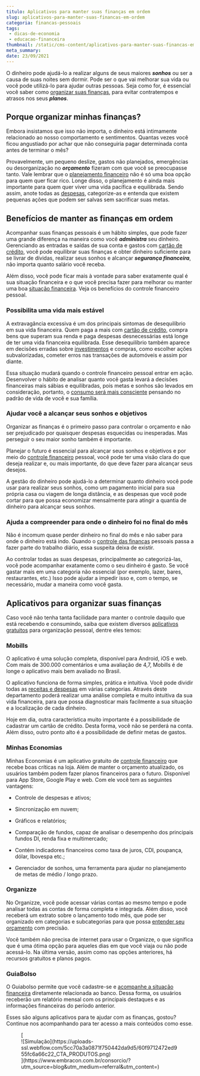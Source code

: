 ```yaml
---
titulo: Aplicativos para manter suas finanças em ordem
slug: aplicativos-para-manter-suas-financas-em-ordem
categoria: financas-pessoais
tags:
 - dicas-de-economia
 - educacao-financeira
thumbnail: /static/cms-content/aplicativos-para-manter-suas-financas-em-ordem.jpg
meta_summary: 
date: 23/09/2021
---
```

O dinheiro pode ajudá-lo a realizar alguns de seus maiores ***sonhos*** ou ser a causa de suas noites sem dormir. Pode ser o que vai melhorar sua vida ou você pode utilizá-lo para ajudar outras pessoas. Seja como for, é essencial você saber como [organizar suas finanças](https://www.embracon.com.br/blog/como-organizar-as-financas-do-casal), para evitar contratempos e atrasos nos seus ***planos***.

Porque organizar minhas finanças? 
----------------------------------

Embora insistamos que isso não importa, o dinheiro está intimamente relacionado ao nosso comportamento e sentimentos. Quantas vezes você ficou angustiado por achar que não conseguiria pagar determinada conta antes de terminar o mês?

Provavelmente, um pequeno deslize, gastos não planejados, emergências ou desorganização no ***orçamento*** fizeram com que você se preocupasse tanto. Vale lembrar que o [planejamento financeiro](https://www.embracon.com.br/blog/planejamento-financeiro-um-guia-para-as-financas-nao-sairem-de-controle) não é só uma boa opção para quem quer ficar rico. Longe disso, o planejamento é ainda mais importante para quem quer viver uma vida pacífica e equilibrada. Sendo assim, anote todas as [despesas](https://www.embracon.com.br/blog/quais-sao-as-despesas-superfluas-que-podem-ser-cortadas-do-dia-a-dia), categorize-as e entenda que existem pequenas ações que podem ser salvas sem sacrificar suas metas.

Benefícios de manter as finanças em ordem 
------------------------------------------

Acompanhar suas finanças pessoais é um hábito simples, que pode fazer uma grande diferença na maneira como você ***administra*** seu dinheiro. Gerenciando as entradas e saídas de sua conta e gastos com [cartão de crédito](https://www.embracon.com.br/blog/divida-de-cartao-de-credito-como-sair-dela-e-nao-entrar-mais), você pode equilibrar suas finanças e obter dinheiro suficiente para se livrar de dívidas, realizar seus sonhos e alcançar ***segurança financeira***, não importa quanto salário você receba.

Além disso, você pode ficar mais à vontade para saber exatamente qual é sua situação financeira e o que você precisa fazer para melhorar ou manter uma boa [situação financeira](https://www.embracon.com.br/blog/importancia-de-um-bom-controle-financeiro). Veja os benefícios do controle financeiro pessoal.

### Possibilita uma vida mais estável 

A extravagância excessiva é um dos principais sintomas de desequilíbrio em sua vida financeira. Quem paga a mais com [cartão de crédito](https://www.embracon.com.br/blog/divida-de-cartao-de-credito-como-sair-dela-e-nao-entrar-mais), compra bens que superam sua renda e paga despesas desnecessárias está longe de ter uma vida financeira equilibrada. Esse desequilíbrio também aparece em decisões erradas sobre [investimentos](https://www.embracon.com.br/blog/diversificar-investimentos-financeiros-e-possivel) e compras, como escolher ações subvalorizadas, cometer erros nas transações de automóveis e assim por diante.

Essa situação mudará quando o controle financeiro pessoal entrar em ação. Desenvolver o hábito de analisar quanto você gasta levará a decisões financeiras mais sábias e equilibradas, pois metas e sonhos são levados em consideração, portanto, o [consumo será mais consciente](https://www.embracon.com.br/blog/habitos-de-consumo-antes-durante-e-pos-pandemia) pensando no padrão de vida de você e sua família.

### Ajudar você a alcançar seus sonhos e objetivos 

Organizar as finanças é o primeiro passo para controlar o orçamento e não ser prejudicado por quaisquer despesas esquecidas ou inesperadas. Mas perseguir o seu maior sonho também é importante.

Planejar o futuro é essencial para alcançar seus sonhos e objetivos e por meio do [controle financeiro](https://www.embracon.com.br/blog/importancia-de-um-bom-controle-financeiro) pessoal, você pode ter uma visão clara do que deseja realizar e, ou mais importante, do que deve fazer para alcançar seus desejos.

A gestão do dinheiro pode ajudá-lo a determinar quanto dinheiro você pode usar para realizar seus sonhos, como um pagamento inicial para sua própria casa ou viagem de longa distância, e as despesas que você pode cortar para que possa economizar mensalmente para atingir a quantia de dinheiro para alcançar seus sonhos.

### Ajuda a compreender para onde o dinheiro foi no final do mês 

Não é incomum quase perder dinheiro no final do mês e não saber para onde o dinheiro está indo. Quando o [controle das finanças](https://www.embracon.com.br/blog/planejamento-financeiro-um-guia-para-as-financas-nao-sairem-de-controle) pessoais passa a fazer parte do trabalho diário, essa suspeita deixa de existir.

Ao controlar todas as suas despesas, principalmente ao categorizá-las, você pode acompanhar exatamente como o seu dinheiro é gasto. Se você gastar mais em uma categoria não essencial (por exemplo, lazer, bares, restaurantes, etc.) Isso pode ajudar a impedir isso e, com o tempo, se necessário, mudar a maneira como você gasta.

Aplicativos para organizar suas finanças 
-----------------------------------------

Caso você não tenha tanta facilidade para manter o controle daquilo que está recebendo e consumindo, saiba que existem diversos [aplicativos gratuitos](https://www.embracon.com.br/blog/4-aplicativos-de-financas-para-te-ajudar-a-economizar-mais-dinheiro) para organização pessoal, dentre eles temos:

### Mobills 

O aplicativo é uma solução completa, disponível para Android, iOS e web. Com mais de 300.000 comentários e uma avaliação de 4,7, Mobills é de longe o aplicativo mais bem avaliado no Brasil.

O aplicativo funciona de forma simples, prática e intuitiva. Você pode dividir todas as [receitas e despesas](https://www.embracon.com.br/blog/como-identificar-e-eliminar-gastos-desnecessarios) em várias categorias. Através deste departamento poderá realizar uma análise completa e muito intuitiva da sua vida financeira, para que possa diagnosticar mais facilmente a sua situação e a localização de cada dinheiro.

Hoje em dia, outra característica muito importante é a possibilidade de cadastrar um cartão de crédito. Desta forma, você não se perderá na conta. Além disso, outro ponto alto é a possibilidade de definir metas de gastos.

### Minhas Economias 

Minhas Economias é um aplicativo gratuito de [controle financeiro](https://www.embracon.com.br/blog/a-importancia-de-organizar-e-fazer-um-orcamento-pessoal) que recebe boas críticas na loja. Além de manter o orçamento atualizado, os usuários também podem fazer planos financeiros para o futuro. Disponível para App Store, Google Play e web. Com ele você tem as seguintes vantagens:

- Controle de despesas e ativos;
- Sincronização em nuvem;
- Gráficos e relatórios;
- Comparação de fundos, capaz de analisar o desempenho dos principais fundos DI, renda fixa e multimercado;

- Contém indicadores financeiros como taxa de juros, CDI, poupança, dólar, Ibovespa etc.;
- Gerenciador de sonhos, uma ferramenta para ajudar no planejamento de metas de médio / longo prazo.

### Organizze 

No Organizze, você pode acessar várias contas ao mesmo tempo e pode analisar todas as contas de forma completa e integrada. Além disso, você receberá um extrato sobre o lançamento todo mês, que pode ser organizado em categorias e subcategorias para que possa [entender seu orçamento](https://www.embracon.com.br/blog/como-juntar-dinheiro-ainda-este-ano) com precisão.

Você também não precisa de internet para usar o Organizze, o que significa que é uma ótima opção para aqueles dias em que você viaja ou não pode acessá-lo. Na última versão, assim como nas opções anteriores, há recursos gratuitos e planos pagos.

### GuiaBolso 

O Guiabolso permite que você cadastre-se e [acompanhe a situação financeira](https://www.embracon.com.br/blog/afinal-quais-sao-as-diferencas-entre-poupar-economizar-e-investir) diretamente relacionada ao banco. Dessa forma, os usuários receberão um relatório mensal com os principais destaques e as informações financeiras do período anterior.

Esses são alguns aplicativos para te ajudar com as finanças, gostou? Continue nos acompanhando para ter acesso a mais conteúdos como esse.

<figure class="w-richtext-figure-type-image w-richtext-align-center">[<div>![Simulação](https://uploads-ssl.webflow.com/5cc70a3a0871f750442da9d5/60f9712472ed955fc6a66c22_CTA_PRODUTOS.png)</div>](https://www.embracon.com.br/consorcio/?utm_source=blog&utm_medium=referral&utm_content=)</figure>

